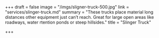 +++
draft = false
image = "/imgs/sligner-truck-500.jpg"
link = "services/slinger-truck.md"
summary = "These trucks place material long distances other equipment just can’t reach. Great for large open areas like roadways, water rtention ponds or steep hillsides."
title = "Slinger Truck"

+++
